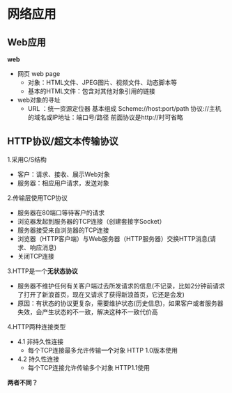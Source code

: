 # 网络应用  

## Web应用  

**web** 
* 网页 web page
    * 对象：HTML文件、JPEG图片、视频文件、动态脚本等  
    * 基本的HTML文件：包含对其他对象引用的链接  
* web对象的寻址   
    * URL ：统一资源定位器  基本组成  Scheme://host:port/path  协议://主机的域名或IP地址：端口号/路径   前面协议是http://时可省略  
  
## HTTP协议/超文本传输协议  

1.采用C/S结构  
* 客户：请求、接收、展示Web对象
* 服务器：相应用户请求，发送对象

2.传输层使用TCP协议  
* 服务器在80端口等待客户的请求  
* 浏览器发起到服务器的TCP连接（创建套接字Socket）
* 服务器接受来自浏览器的TCP连接
* 浏览器（HTTP客户端）与Web服务器（HTTP服务器）交换HTTP消息(请求、响应消息)
* 关闭TCP连接  

3.HTTP是一个**无状态协议**
* 服务器不维护任何有关客户端过去所发请求的信息(不记录，比如2分钟前请求了打开了新浪首页，现在又请求了获得新浪首页，它还是会发)  
* 原因：有状态的协议更复杂，需要维护状态(历史信息)，如果客户或者服务器失效，会产生状态的不一致，解决这种不一致代价高  

4.HTTP两种连接类型  
* 4.1 非持久性连接 
   * 每个TCP连接最多允许传输**一个**对象  HTTP 1.0版本使用  
* 4.2 持久性连接
   * 每个TCP连接允许传输多个对象  HTTP1.1使用  

**两者不同？**

